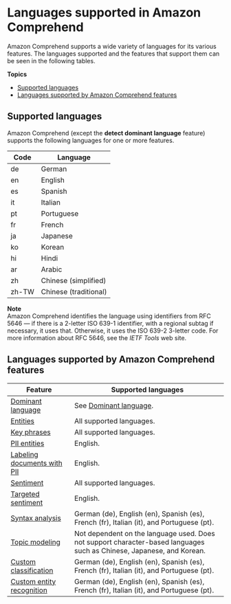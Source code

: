 # Languages supported in Amazon Comprehend<a name="supported-languages"></a>

Amazon Comprehend supports a wide variety of languages for its various features\. The languages supported and the features that support them can be seen in the following tables\.

**Topics**
+ [Supported languages](#supported-languages-1)
+ [Languages supported by Amazon Comprehend features](#supported-languages-feature)

## Supported languages<a name="supported-languages-1"></a>

Amazon Comprehend \(except the **detect dominant language** feature\) supports the following languages for one or more features\. 


| Code | Language | 
| --- | --- | 
| de | German | 
| en | English | 
| es | Spanish | 
| it | Italian  | 
| pt | Portuguese | 
| fr | French | 
| ja | Japanese | 
| ko | Korean | 
| hi | Hindi | 
| ar | Arabic | 
| zh | Chinese \(simplified\) | 
| zh\-TW | Chinese \(traditional\) | 

**Note**  
Amazon Comprehend identifies the language using identifiers from RFC 5646 — if there is a 2\-letter ISO 639\-1 identifier, with a regional subtag if necessary, it uses that\. Otherwise, it uses the ISO 639\-2 3\-letter code\. For more information about RFC 5646, see the *IETF Tools* web site\.



## Languages supported by Amazon Comprehend features<a name="supported-languages-feature"></a>


| Feature | Supported languages | 
| --- | --- | 
|  [Dominant language](how-languages.md)  |  See [Dominant language](how-languages.md)\.  | 
|  [Entities](how-entities.md)  |  All supported languages\.  | 
|  [Key phrases](how-key-phrases.md)  |  All supported languages\.  | 
|  [PII entities](how-pii.md)  |  English\.  | 
|  [Labeling documents with PII](how-pii-labels.md)  | English\. | 
|  [Sentiment](how-sentiment.md)  |  All supported languages\.  | 
|  [Targeted sentiment](how-targeted-sentiment.md)  |  English\.  | 
|  [Syntax analysis](how-syntax.md)  |  German \(de\), English \(en\), Spanish \(es\), French \(fr\), Italian \(it\), and Portuguese \(pt\)\.   | 
|  [Topic modeling](topic-modeling.md)  |  Not dependent on the language used\. Does not support character\-based languages such as Chinese, Japanese, and Korean\.  | 
|  [Custom classification](how-document-classification.md)  |  German \(de\), English \(en\), Spanish \(es\), French \(fr\), Italian \(it\), and Portuguese \(pt\)\.  | 
|  [Custom entity recognition](custom-entity-recognition.md)  |  German \(de\), English \(en\), Spanish \(es\), French \(fr\), Italian \(it\), and Portuguese \(pt\)\.  | 